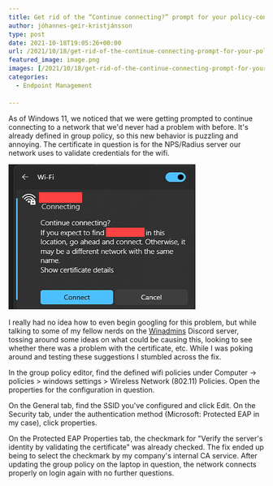```yaml
---
title: Get rid of the “Continue connecting?” prompt for your policy-configured wifi networks
author: jóhannes-geir-kristjánsson
type: post
date: 2021-10-18T19:05:26+00:00
url: /2021/10/18/get-rid-of-the-continue-connecting-prompt-for-your-policy-configured-wifi-networks/
featured_image: image.png
images: [/2021/10/18/get-rid-of-the-continue-connecting-prompt-for-your-policy-configured-wifi-networks/image.png]
categories:
  - Endpoint Management

---
```

 

As of Windows 11, we noticed that we were getting prompted to continue connecting to a network that we'd never had a problem with before. It's already defined in group policy, so this new behavior is puzzling and annoying. The certificate in question is for the NPS/Radius server our network uses to validate credentials for the wifi.

![Continue Connecting](image.png "Continue Connecting")

I really had no idea how to even begin googling for this problem, but while talking to some of my fellow nerds on the [Winadmins](http://winadmins.io/) Discord server, tossing around some ideas on what could be causing this, looking to see whether there was a problem with the certificate, etc. While I was poking around and testing these suggestions I stumbled across the fix.

In the group policy editor, find the defined wifi policies under Computer -> policies > windows settings > Wireless Network (802.11) Policies. Open the properties for the configuration in question.

On the General tab, find the SSID you've configured and click Edit. On the Security tab, under the authentication method (Microsoft: Protected EAP in my case), click properties.

On the Protected EAP Properties tab, the checkmark for "Verify the server's identity by validating the certificate" was already checked. The fix ended up being to select the checkmark by my company's internal CA service. After updating the group policy on the laptop in question, the network connects properly on login again with no further questions.
